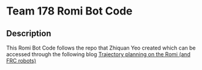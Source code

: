 # Team 178 Romi Bot Code

## Description
This Romi Bot Code follows the repo that Zhiquan Yeo created which can be accessed through the following blog [Trajectory planning on the Romi (and FRC robots)](https://wpilib.org/blog/trajectory-following-with-the-romi)


